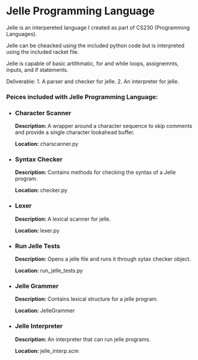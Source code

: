 <h1>Jelle Programming Language</h1>
<p>Jelle is an interpereted language I created as part of CS230 (Programming Languages). </p>
<p>Jelle can be cheacked using the included python code but is interpreted using the included racket file. </p>
<p>Jelle is capable of basic artithmatic, for and while loops, assignemnts, inputs, and if statements. </p>
<p>Deliverable: 1. A parser and checker for jelle. 2. An interpreter for jelle. </p>

<h3>Peices included with Jelle Programming Language: </h3>
<ul>
  <li>
    <h3>Character Scanner</h3>
    <p><b>Description: </b>A wrapper around a character sequence to skip comments and provide a single character lookahead buffer. </p>
    <p><b>Location: </b>charscanner.py</p>
  </li>
  <li>
    <h3>Syntax Checker</h3>
    <p><b>Description: </b>Contains methods for checking the syntax of a Jelle program. </p>
    <p><b>Location: </b>checker.py</p>
  </li>
  <li>
    <h3>Lexer</h3>
    <p><b>Description: </b>A lexical scanner for jelle. </p>
    <p><b>Location: </b>lexer.py</p>
  </li>
  <li>
    <h3>Run Jelle Tests</h3>
    <p><b>Description: </b>Opens a jelle file and runs it through sytax checker object. </p>
    <p><b>Location: </b>run_jelle_tests.py</p>
  </li>
  <li>
    <h3>Jelle Grammer</h3>
    <p><b>Description: </b>Contains lexical structure for a jelle program. </p>
    <p><b>Location: </b>JelleGrammer</p>
  </li>
  <li>
    <h3>Jelle Interpreter</h3>
    <p><b>Description: </b>An interpreter that can run jelle programs. </p>
    <p><b>Location: </b>jelle_interp.scm</p>
  </li>
</ul>
